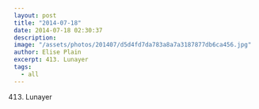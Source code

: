 ```yaml
---
layout: post
title: "2014-07-18"
date: 2014-07-18 02:30:37
description: 
image: "/assets/photos/201407/d5d4fd7da783a8a7a3187877db6ca456.jpg"
author: Elise Plain
excerpt: 413. Lunayer
tags: 
  - all
---
```


413. Lunayer
<p></p>
